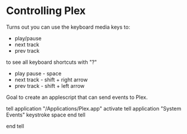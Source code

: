 # Controlling Plex

Turns out you can use the keyboard media keys to:
- play/pause
- next track
- prev track

to see all keyboard shortcuts with "?"

- play pause - space
- next track - shift + right arrow
- prev track - shift + left arrow

Goal to create an applescript that can send events to Plex.

tell application "/Applications/Plex.app"
	activate
	tell application "System Events"
		keystroke space
	end tell
	
end tell